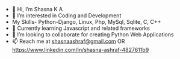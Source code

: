 - 👋 Hi, I’m Shasna K A 
- 👀 I’m interested in Coding and Development
- My Skills-  Python-Django, Linux, Php, MySql, Sqlite, C, C++
- 🌱 Currently learning Javascript and related frameworks
- 💞️ I’m looking to collaborate for creating Python Web Applications
- 📫 Reach me at shasnaashraf@gmail.com OR https://www.linkedin.com/in/shasna-ashraf-4827611b9

<!---
ShasnaKA/ShasnaKA is a ✨ special ✨ repository because its `README.md` (this file) appears on your GitHub profile.
You can click the Preview link to take a look at your changes.
--->
